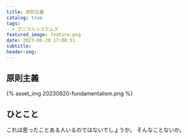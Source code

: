```yaml
---
title: 原則主義
catalog: true
tags:
  - アニマルシステムズ
featured_image: feature.png
date: 2023-08-20 17:00:51
subtitle:
header-img:
---
```



## 原則主義

{% asset_img 20230820-fundamentalism.png %}


## ひとこと
これは思ったことある人いるのではないでしょうか。
そんなことないか。
